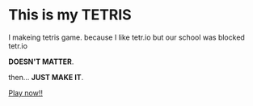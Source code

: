 # This is my TETRIS
I makeing tetris game.
because I like tetr.io but our school was blocked tetr.io

**DOESN'T MATTER**.

then... **JUST MAKE IT**.

[Play now!!](https://1aki.github.io/akiris/)
